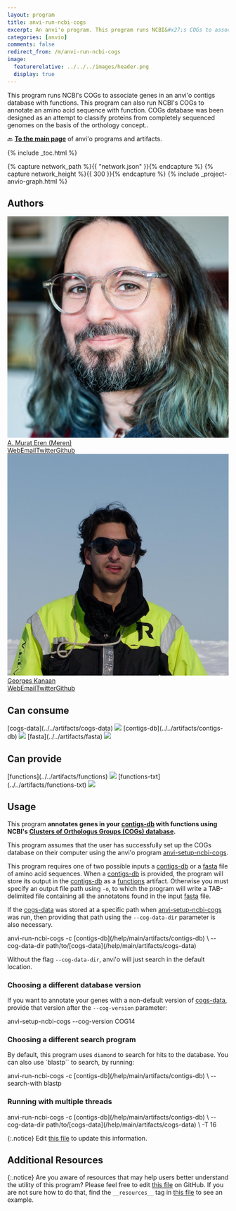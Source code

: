 ```yaml
---
layout: program
title: anvi-run-ncbi-cogs
excerpt: An anvi'o program. This program runs NCBI&#x27;s COGs to associate genes in an anvi&#x27;o contigs database with functions.
categories: [anvio]
comments: false
redirect_from: /m/anvi-run-ncbi-cogs
image:
  featurerelative: ../../../images/header.png
  display: true
---
```


This program runs NCBI&#x27;s COGs to associate genes in an anvi&#x27;o contigs database with functions. This program can also run NCBI&#x27;s COGs to annotate an amino acid sequence with function. COGs database was been designed as an attempt to classify proteins from completely sequenced genomes on the basis of the orthology concept..

🔙 **[To the main page](../../)** of anvi'o programs and artifacts.


{% include _toc.html %}
<div id="svg" class="subnetwork"></div>
{% capture network_path %}{{ "network.json" }}{% endcapture %}
{% capture network_height %}{{ 300 }}{% endcapture %}
{% include _project-anvio-graph.html %}


## Authors

<div class="anvio-person"><div class="anvio-person-info"><div class="anvio-person-photo"><img class="anvio-person-photo-img" src="../../images/authors/meren.jpg" /></div><div class="anvio-person-info-box"><a href="/people/meren" target="_blank"><span class="anvio-person-name">A. Murat Eren (Meren)</span></a><div class="anvio-person-social-box"><a href="http://merenlab.org" class="person-social" target="_blank"><i class="fa fa-fw fa-home"></i>Web</a><a href="mailto:a.murat.eren@gmail.com" class="person-social" target="_blank"><i class="fa fa-fw fa-envelope-square"></i>Email</a><a href="http://twitter.com/merenbey" class="person-social" target="_blank"><i class="fa fa-fw fa-twitter-square"></i>Twitter</a><a href="http://github.com/meren" class="person-social" target="_blank"><i class="fa fa-fw fa-github"></i>Github</a></div></div></div></div>

<div class="anvio-person"><div class="anvio-person-info"><div class="anvio-person-photo"><img class="anvio-person-photo-img" src="../../images/authors/ge0rges.jpg" /></div><div class="anvio-person-info-box"><a href="/people/ge0rges" target="_blank"><span class="anvio-person-name">Georges Kanaan</span></a><div class="anvio-person-social-box"><a href="https://gkanaan.com" class="person-social" target="_blank"><i class="fa fa-fw fa-home"></i>Web</a><a href="mailto:georges@gkanaan.com" class="person-social" target="_blank"><i class="fa fa-fw fa-envelope-square"></i>Email</a><a href="http://twitter.com/scientificgio" class="person-social" target="_blank"><i class="fa fa-fw fa-twitter-square"></i>Twitter</a><a href="http://github.com/ge0rges" class="person-social" target="_blank"><i class="fa fa-fw fa-github"></i>Github</a></div></div></div></div>



## Can consume


<p style="text-align: left" markdown="1"><span class="artifact-r">[cogs-data](../../artifacts/cogs-data) <img src="../../images/icons/DATA.png" class="artifact-icon-mini" /></span> <span class="artifact-r">[contigs-db](../../artifacts/contigs-db) <img src="../../images/icons/DB.png" class="artifact-icon-mini" /></span> <span class="artifact-r">[fasta](../../artifacts/fasta) <img src="../../images/icons/FASTA.png" class="artifact-icon-mini" /></span></p>


## Can provide


<p style="text-align: left" markdown="1"><span class="artifact-p">[functions](../../artifacts/functions) <img src="../../images/icons/CONCEPT.png" class="artifact-icon-mini" /></span> <span class="artifact-p">[functions-txt](../../artifacts/functions-txt) <img src="../../images/icons/TXT.png" class="artifact-icon-mini" /></span></p>


## Usage


This program **annotates genes in your <span class="artifact-n">[contigs-db](/help/main/artifacts/contigs-db)</span> with functions using NCBI's [Clusters of Orthologus Groups (COGs) database](https://www.ncbi.nlm.nih.gov/pmc/articles/PMC102395/).**

This program assumes that the user has successfully set up the COGs database on their computer using the anvi'o program <span class="artifact-p">[anvi-setup-ncbi-cogs](/help/main/programs/anvi-setup-ncbi-cogs)</span>.

This program requires one of two possible inputs a <span class="artifact-n">[contigs-db](/help/main/artifacts/contigs-db)</span> or a <span class="artifact-n">[fasta](/help/main/artifacts/fasta)</span> file of amino acid sequences. When a <span class="artifact-n">[contigs-db](/help/main/artifacts/contigs-db)</span> is provided, the program will store its output in the <span class="artifact-n">[contigs-db](/help/main/artifacts/contigs-db)</span> as a <span class="artifact-n">[functions](/help/main/artifacts/functions)</span> artifact. Otherwise you must specify an output file path using `-o`, to which the program will write a TAB-delimited file containing all the annotatons found in the input <span class="artifact-n">[fasta](/help/main/artifacts/fasta)</span> file.

If the <span class="artifact-n">[cogs-data](/help/main/artifacts/cogs-data)</span> was stored at a specific path when <span class="artifact-p">[anvi-setup-ncbi-cogs](/help/main/programs/anvi-setup-ncbi-cogs)</span> was run, then providing that path using the `--cog-data-dir` parameter is also necessary.

<div class="codeblock" markdown="1">
anvi&#45;run&#45;ncbi&#45;cogs &#45;c <span class="artifact&#45;n">[contigs&#45;db](/help/main/artifacts/contigs&#45;db)</span> \
            &#45;&#45;cog&#45;data&#45;dir path/to/<span class="artifact&#45;n">[cogs&#45;data](/help/main/artifacts/cogs&#45;data)</span>
</div>

Without the flag `--cog-data-dir`, anvi'o will just search in the default location.

### Choosing a different database version
If you want to annotate your genes with a non-default version of <span class="artifact-n">[cogs-data](/help/main/artifacts/cogs-data)</span>, provide that version after the `--cog-version` parameter:

<div class="codeblock" markdown="1">
anvi&#45;setup&#45;ncbi&#45;cogs &#45;&#45;cog&#45;version COG14
</div>

### Choosing a different search program
By default, this program uses `diamond` to search for hits to the database. You can also use `blastp`` to search, by running:

<div class="codeblock" markdown="1">
anvi&#45;run&#45;ncbi&#45;cogs &#45;c <span class="artifact&#45;n">[contigs&#45;db](/help/main/artifacts/contigs&#45;db)</span> \
            &#45;&#45;search&#45;with blastp
</div>

### Running with multiple threads
<div class="codeblock" markdown="1">
anvi&#45;run&#45;ncbi&#45;cogs &#45;c <span class="artifact&#45;n">[contigs&#45;db](/help/main/artifacts/contigs&#45;db)</span> \
            &#45;&#45;cog&#45;data&#45;dir path/to/<span class="artifact&#45;n">[cogs&#45;data](/help/main/artifacts/cogs&#45;data)</span> \ 
            &#45;T 16
</div>


{:.notice}
Edit [this file](https://github.com/merenlab/anvio/tree/master/anvio/docs/programs/anvi-run-ncbi-cogs.md) to update this information.


## Additional Resources



{:.notice}
Are you aware of resources that may help users better understand the utility of this program? Please feel free to edit [this file](https://github.com/merenlab/anvio/tree/master/bin/anvi-run-ncbi-cogs) on GitHub. If you are not sure how to do that, find the `__resources__` tag in [this file](https://github.com/merenlab/anvio/blob/master/bin/anvi-interactive) to see an example.
